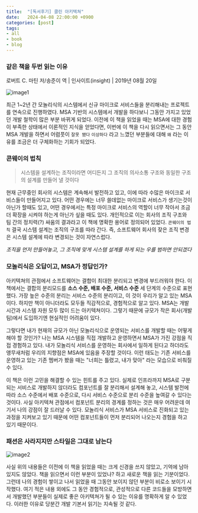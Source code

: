 ```yaml
---
title:  "[독서후기] 클린 아키텍쳐"
date:   2024-04-08 22:00:00 +0900
categories: [post]
tags:
- all
- book
- blog
---
```


### 같은 책을 두번 읽는 이유

로버트 C. 마틴 저/송준이 역 | 인사이트(insight) | 2019년 08월 20일


![image1](https://github.com/jsy1110/jsy1110.github.io/assets/6336815/93ae08e1-c9f5-481a-984b-06e5e9a42274)


최근 1~2년 간 모놀리식의 시스템에서 신규 마이크로 서비스들을 분리해내는 프로젝트를 연속으로 진행하였다. MSA 기반의 시스템에서 개발을 하다보니 그동안 가지고 있었던 개발 철학이 많은 부분 바뀌게 되었다. 이전에 이 책을 읽었을 때는 MSA에 대한 경험이 부족한 상태에서 이론적인 지식을 얻었다면, 이번에 이 책을 다시 읽으면서는 그 동안 MSA 개발을 하면서 어렴풋이 `잘못 됐다` `이상하다` 라고 느꼈던 부분들에 대해 `왜` 라는 이유를 조금은 더 구체화하는 기회가 되었다.

### 콘웨이의 법칙

> 시스템을 설계하는 조직이라면 어디든지 그 조직의 의사소통 구조와 동일한 구조의 설계를 만들어 낼 것이다

현재 근무중인 회사의 시스템은 계속해서 발전하고 있고, 이에 따라 수많은 마이크로 서비스들이 만들어지고 있다. 어떤 경우에는 너무 쓸데없는 마이크로 서비스가 생기는것이 아닌가 할때도 있고, 어떤 경우에서는 특정 마이크로 서비스의 역할이 너무 작아서 조금 더 확장을 시켜야 하는게 아닌가 싶을 때도 있다. 개인적으로 이는 회사의 조직 구조와 팀 간의 정치력(?) 싸움의 결과라고 이 책에 명확한 용어로 정의되어 있었다. `콘웨이의 법칙` 결국 시스템 설계는 조직의 구조를 따라 간다. 즉, 소프트웨어 회사의 잦은 조직 변경은 시스템 설계에 따라 변경되는 것이 자연스럽다. 

*조직을 먼저 만들어놓고, 그 조직에 맞게 시스템 설계를 하게 되는 우를 범하면 안되겠다*

### 모놀리식은 오답이고, MSA가 정답인가?

아키텍쳐의 관점에서 소프트웨어는 결합이 최대한 분리되고 변경에 부드러워야 한다. 이 책에서는 결합의 분리모드를 **소스 수준, 배포 수준, 서비스 수준** 세 단계의 수준으로 표현했다. 가장 높은 수준의 분리는 서비스 수준의 분리이고, 이 것이 우리가 알고 있는 MSA이다. 하지만 책이 아니더라도 모두들 직감적으로, 경험적으로 알고 있다. MSA는 개발 시간과 시스템 자원 모두 많이 드는 아키텍쳐이다. 그렇기 때문에 규모가 작은 회사(개발팀)에서 도입하기엔 현실적인 어려움이 있다.

그렇다면 내가 현재의 규모가 아닌 모놀리식으로 운영되는 서비스를 개발할 때는 어떻게 해야 할 것인가? 나는 MSA 시스템을 직접 개발하고 운영하면서 MSA가 가진 강점을 직접 경험하고 있다. 내가 모놀리식 서비스를 운영하는 회사에서 일하게 된다고 하더라도 앵무새처럼 우리의 지향점은 MSA에 있음을 주장할 것이다. 이런 태도는 기존 서비스를 운영하고 있는 기존 멤버가 봤을 때는 "너희는 틀렸고, 내가 맞아" 라는 모습으로 비춰질 수 있다.

이 책은 이런 고민을 해결할 수 있는 힌트를 주고 있다. 실제로 인프라까지 MSA로 구분되는 서비스로 개발하지 않더라도 컴포넌트를 잘 분리해서 설계해 놓고, 시스템 발전에 따라 소스 수준에서 배포 수준으로, 다시 서비스 수준으로 분리 수준을 높여갈 수 있다는 것이다. 사실 아키텍쳐 관점에서 컴포넌트 분리의 경계를 정하는 것은 매우 어려운데 여기서 나의 강점이 잘 드러날 수 있다. 모놀리식 서비스가 MSA 서비스로 진화되고 있는 과정을 지켜보고 있기 때문에 어떤 컴포넌트들이 먼저 분리되어 나오는지 경험을 하고 있기 때문이다.

### 패션은 사라지지만 스타일은 그대로 남는다


![image2](https://github.com/jsy1110/jsy1110.github.io/assets/6336815/7a4fb3a7-e8e8-4706-9bac-ff50e2c87b93)


사실 위의 내용들은 이전에 이 책을 읽었을 때는 크게 신경을 쓰지 않았고, 기억에 남아 있지도 않았다. 책을 읽으면서 이런 부분이 있었나? 하고 새로운 책을 읽는 기분이었다. 그런데 나의 경험이 쌓이고 나서 읽었을 때 그동안 보이지 않던 부분이 비로소 보이기 시작했다. 여기 적은 내용 외에도 그 동안 경험적으로, 관성적으로 다른 코드들을 모방하면서 개발했던 부분들이 실제로 좋은 아키텍쳐가 될 수 있는 이유를 명확하게 알 수 있었다. 이러한 이유로 당분간 개발 기본서 읽기는 지속될 것 같다.
